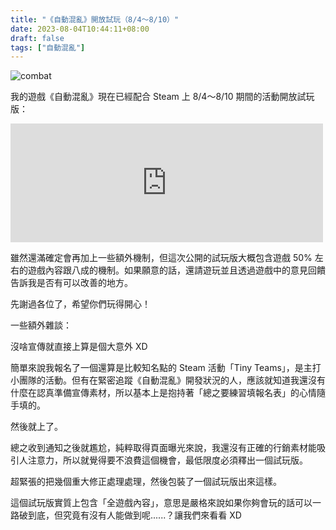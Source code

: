 ```yaml
---
title: "《自動混亂》開放試玩（8/4～8/10）"
date: 2023-08-04T10:44:11+08:00
draft: false
tags: ["自動混亂"]
---
```


![combat](/images/posts/autopanic-devlog/0022/Steam_Combat.gif)

我的遊戲《自動混亂》現在已經配合 Steam 上 8/4～8/10 期間的活動開放試玩版：

<iframe src="https://store.steampowered.com/widget/1311580/" frameborder="0" width="500" height="190"></iframe>

雖然還滿確定會再加上一些額外機制，但這次公開的試玩版大概包含遊戲 50% 左右的遊戲內容跟八成的機制。如果願意的話，還請遊玩並且透過遊戲中的意見回饋告訴我是否有可以改善的地方。

先謝過各位了，希望你們玩得開心！





一些額外雜談：

沒啥宣傳就直接上算是個大意外 XD

簡單來說我報名了一個還算是比較知名點的 Steam 活動「Tiny Teams」，是主打小團隊的活動。但有在緊密追蹤《自動混亂》開發狀況的人，應該就知道我還沒有什麼在認真準備宣傳素材，所以基本上是抱持著「總之要練習填報名表」的心情隨手填的。

然後就上了。

總之收到通知之後就尷尬，純粹取得頁面曝光來說，我還沒有正確的行銷素材能吸引人注意力，所以就覺得要不浪費這個機會，最低限度必須釋出一個試玩版。

超緊張的把幾個重大修正處理處理，然後包裝了一個試玩版出來這樣。

這個試玩版實質上包含「全遊戲內容」，意思是嚴格來說如果你夠會玩的話可以一路破到底，但究竟有沒有人能做到呢......？讓我們來看看 XD